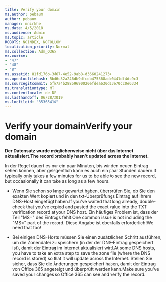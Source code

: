 ```yaml
---
title: Verify your domain
ms.author: pebaum
author: pebaum
manager: mnirkhe
ms.date: 4/5/2018
ms.audience: Admin
ms.topic: article
ROBOTS: NOINDEX, NOFOLLOW
localization_priority: Normal
ms.collection: Adm_O365
ms.custom:
- "47"
- "48"
- "8"
ms.assetid: 81fd176b-3d67-4e52-9ab8-d36602412734
ms.openlocfilehash: 5bd6c32a246db9dfcdb475368ade0441df4dc9c3
ms.sourcegitcommit: 5fb7a4b28859690020efdea630d03e70cc0e6334
ms.translationtype: MT
ms.contentlocale: de-DE
ms.lasthandoff: 06/28/2019
ms.locfileid: "35365416"
---
```

# <a name="verify-your-domain"></a><span data-ttu-id="4bc41-102">Verify your domain</span><span class="sxs-lookup"><span data-stu-id="4bc41-102">Verify your domain</span></span>

 <span data-ttu-id="4bc41-103">**Der Datensatz wurde möglicherweise nicht über das Internet aktualisiert.**</span><span class="sxs-lookup"><span data-stu-id="4bc41-103">**The record probably hasn't updated across the Internet.**</span></span>
  
<span data-ttu-id="4bc41-104">In der Regel dauert es nur ein paar Minuten, bis wir den neuen Eintrag sehen können, aber gelegentlich kann es auch ein paar Stunden dauern.</span><span class="sxs-lookup"><span data-stu-id="4bc41-104">It typically only takes a few minutes for us to be able to see the new record, but occasionally it can take as long as a few hours.</span></span> 
  
- <span data-ttu-id="4bc41-105">Wenn Sie schon so lange gewartet haben, überprüfen Sie, ob Sie den exakten Wert kopiert und in den txt-Überprüfungs Eintrag auf Ihrem DNS-Host eingefügt haben.</span><span class="sxs-lookup"><span data-stu-id="4bc41-105">If you've waited that long already, double-check that you've copied and pasted the exact value into the TXT verification record at your DNS host.</span></span> <span data-ttu-id="4bc41-106">Ein häufiges Problem ist, dass der Teil "MS=" des Eintrags fehlt.</span><span class="sxs-lookup"><span data-stu-id="4bc41-106">One common issue is not including the "MS=" part of the record.</span></span> <span data-ttu-id="4bc41-107">Diese Angabe ist ebenfalls erforderlich!</span><span class="sxs-lookup"><span data-stu-id="4bc41-107">We need that too!</span></span>

- <span data-ttu-id="4bc41-108">Bei einigen DNS-Hosts müssen Sie einen zusätzlichen Schritt ausführen, um die Zonendatei zu speichern (in der der DNS-Eintrag gespeichert ist), damit der Eintrag im Internet aktualisiert wird.</span><span class="sxs-lookup"><span data-stu-id="4bc41-108">At some DNS hosts, you have to take an extra step to save the zone file (where the DNS record is stored) so that it will update across the Internet.</span></span> <span data-ttu-id="4bc41-109">Stellen Sie sicher, dass Sie die Änderungen gespeichert haben, damit der Eintrag von Office 365 angezeigt und überprüft werden kann.</span><span class="sxs-lookup"><span data-stu-id="4bc41-109">Make sure you've saved your changes so Office 365 can see and verify the record.</span></span>

